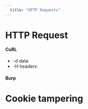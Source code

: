 ```yaml
---
  title: "HTTP Requests"
---
```

# HTTP Request
#### CuRL
- -d data
- -H headers
#### Burp
# Cookie tampering
